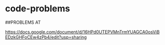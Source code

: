 # code-problems

##PROBLEMS AT

https://docs.google.com/document/d/16HPd0UTEPVMnTrmYUAGCA0osViBEDzkGHFoCEw4zPb4/edit?usp=sharing
